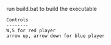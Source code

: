 run build.bat to build the executable

```
Controls
--------
W,S for red player
arrow up, arrow down for blue player
```
